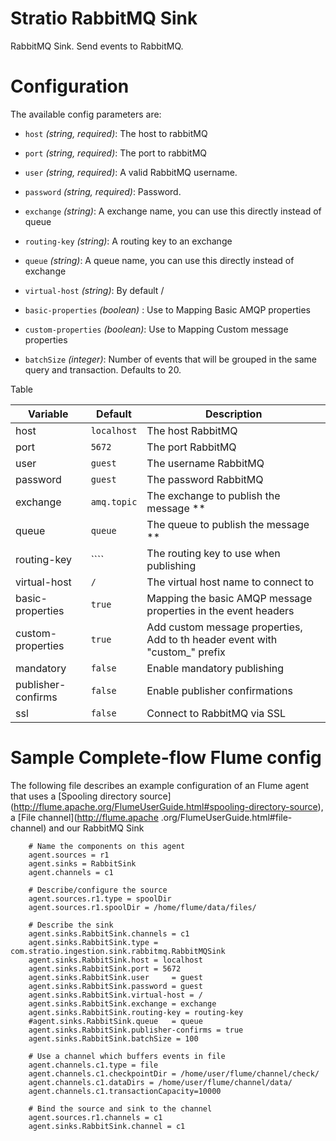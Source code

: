 Stratio RabbitMQ Sink
====================

RabbitMQ Sink. Send events to RabbitMQ.

Configuration
=============

The available config parameters are:

- `host` *(string, required)*: The host to rabbitMQ

- `port` *(string, required)*: The port to rabbitMQ

- `user` *(string, required)*: A valid RabbitMQ username.

- `password` *(string, required)*: Password.

- `exchange` *(string)*: A exchange name, you can use this directly instead of queue

- `routing-key` *(string)*: A routing key to an exchange

- `queue` *(string)*: A queue name, you can use this directly instead of exchange

- `virtual-host` *(string)*: By default /

- `basic-properties` *(boolean)* : Use to Mapping Basic AMQP properties

- `custom-properties` *(boolean)*: Use to Mapping Custom message properties

- `batchSize` *(integer)*: Number of events that will be grouped in the same query and transaction. Defaults to 20.

Table

Variable           | Default       | Description
------------------ | ------------- | -----------
host               | ``localhost`` | The host RabbitMQ
port               | ``5672``      | The port RabbitMQ
user               | ``guest``     | The username RabbitMQ
password           | ``guest``     | The password RabbitMQ
exchange           | ``amq.topic`` | The exchange to publish the message **
queue              | ``queue``     | The queue to publish the message **
routing-key        | ````          | The routing key to use when publishing
virtual-host       | ``/``         | The virtual host name to connect to
basic-properties   | ``true``      | Mapping the basic AMQP message properties in the event headers
custom-properties  | ``true``      | Add custom message properties, Add to th header event with "custom_" prefix
mandatory          | ``false``     | Enable mandatory publishing
publisher-confirms | ``false``     | Enable publisher confirmations
ssl                | ``false``     | Connect to RabbitMQ via SSL

Sample Complete-flow Flume config
=================================

The following file describes an example configuration of an Flume agent that uses a [Spooling directory source]
(http://flume.apache.org/FlumeUserGuide.html#spooling-directory-source), a [File channel](http://flume.apache
.org/FlumeUserGuide.html#file-channel) and our RabbitMQ Sink

``` 
    # Name the components on this agent
    agent.sources = r1
    agent.sinks = RabbitSink
    agent.channels = c1

    # Describe/configure the source
    agent.sources.r1.type = spoolDir
    agent.sources.r1.spoolDir = /home/flume/data/files/

    # Describe the sink
    agent.sinks.RabbitSink.channels = c1
    agent.sinks.RabbitSink.type = com.stratio.ingestion.sink.rabbitmq.RabbitMQSink
    agent.sinks.RabbitSink.host = localhost
    agent.sinks.RabbitSink.port = 5672
    agent.sinks.RabbitSink.user     = guest
    agent.sinks.RabbitSink.password = guest
    agent.sinks.RabbitSink.virtual-host = /
    agent.sinks.RabbitSink.exchange = exchange
    agent.sinks.RabbitSink.routing-key = routing-key
    #agent.sinks.RabbitSink.queue   = queue
    agent.sinks.RabbitSink.publisher-confirms = true
    agent.sinks.RabbitSink.batchSize = 100

    # Use a channel which buffers events in file
    agent.channels.c1.type = file
    agent.channels.c1.checkpointDir = /home/user/flume/channel/check/
    agent.channels.c1.dataDirs = /home/user/flume/channel/data/
    agent.channels.c1.transactionCapacity=10000

    # Bind the source and sink to the channel
    agent.sources.r1.channels = c1
    agent.sinks.RabbitSink.channel = c1
```